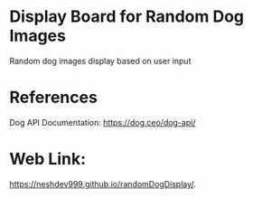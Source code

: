 # Display Board for Random Dog Images
Random dog images display based on user input 

# References
Dog API Documentation: 
https://dog.ceo/dog-api/

# Web Link:
https://neshdev999.github.io/randomDogDisplay/. 

